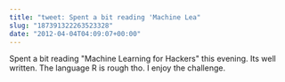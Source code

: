 ```yaml
---
title: "tweet: Spent a bit reading 'Machine Lea"
slug: "187391322263523328"
date: "2012-04-04T04:09:07+00:00"
---
```

Spent a bit reading "Machine Learning for Hackers" this evening. Its well written. The language R is rough tho. I enjoy the challenge.